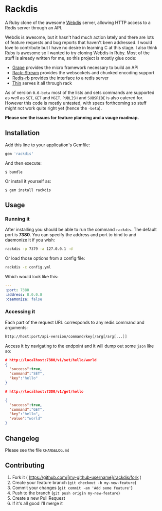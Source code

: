 # Rackdis

A Ruby clone of the awesome [Webdis](http://webd.is) server, allowing HTTP access to a Redis server through an API.

Webdis is awesome, but it hasn't had much action lately and there are lots of feature requests and bug reports that haven't been addressed.  I would love to contribute but I have no desire in learning C at this stage.  I also think Ruby is awesome so I wanted to try cloning Webdis in Ruby.  Most of the stuff is already written for me, so this project is mostly glue code:

* [Grape](https://github.com/intridea/grape) provides the micro framework necessary to build an API
* [Rack::Stream](https://github.com/intridea/rack-stream) provides the websockets and chunked encoding support
* [Redis-rb](https://github.com/redis/redis-rb) provides the interface to a redis server
* [Thin](https://github.com/macournoyer/thin/) serves it all through rack

As of version `0.6-beta` most of the lists and sets commands are supported as well as `SET`, `GET` and `MGET`.  `PUBLISH` and `SUBSRIBE` is also catered for.  However this code is mostly untested, with specs forthcoming so stuff might not work quite right yet (hence the `-beta`).

**Please see the issues for feature planning and a vauge roadmap.**

## Installation

Add this line to your application's Gemfile:

```ruby
gem 'rackdis'
```

And then execute:

    $ bundle

Or install it yourself as:

    $ gem install rackdis

## Usage

### Running it

After installing you should be able to run the command `rackdis`. The default port is **7380**.  You can specify the address and port to bind to and daemonize it if you wish:

```sh
rackdis -p 7379 -a 127.0.0.1 -d
```

Or load those options from a config file:

```sh
rackdis -c config.yml
```

Which would look like this:

```yml
---
:port: 7380
:address: 0.0.0.0
:daemonize: false
```

### Accessing it

Each part of the request URL corresponds to any redis command and arguments:

```sh
http://host:port/api-version/command/key[/arg[/arg[...]]
```

Access it by navigating to the endpoint and it will dump out some `json` like so:

```json
# http://localhost:7380/v1/set/hello/world
{
  "success":true,
  "command":"SET",
  "key":"hello"
}
```

```json
# http://localhost:7380/v1/get/hello

{
  "success":true,
  "command":"GET",
  "key":"hello",
  "value":"world"
}
```

## Changelog

Please see the file `CHANGELOG.md`

## Contributing

1. Fork it ( https://github.com/[my-github-username]/rackdis/fork )
2. Create your feature branch (`git checkout -b my-new-feature`)
3. Commit your changes (`git commit -am 'Add some feature'`)
4. Push to the branch (`git push origin my-new-feature`)
5. Create a new Pull Request
6. If it's all good I'll merge it
